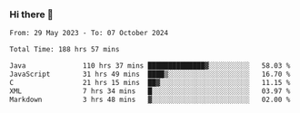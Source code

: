 ### Hi there 👋

<!--START_SECTION:waka-->

```txt
From: 29 May 2023 - To: 07 October 2024

Total Time: 188 hrs 57 mins

Java              110 hrs 37 mins ██████████████▓░░░░░░░░░░   58.03 %
JavaScript        31 hrs 49 mins  ████▒░░░░░░░░░░░░░░░░░░░░   16.70 %
C                 21 hrs 15 mins  ██▓░░░░░░░░░░░░░░░░░░░░░░   11.15 %
XML               7 hrs 34 mins   █░░░░░░░░░░░░░░░░░░░░░░░░   03.97 %
Markdown          3 hrs 48 mins   ▓░░░░░░░░░░░░░░░░░░░░░░░░   02.00 %
```

<!--END_SECTION:waka-->
<!--
**the-beef-calculator/the-beef-calculator** is a ✨ _special_ ✨ repository because its `README.md` (this file) appears on your GitHub profile.

Here are some ideas to get you started:

- 🔭 I’m currently working on ...
- 🌱 I’m currently learning ...
- 👯 I’m looking to collaborate on ...
- 🤔 I’m looking for help with ...
- 💬 Ask me about ...
- 📫 How to reach me: ...
- 😄 Pronouns: ...
- ⚡ Fun fact: ...
-->
